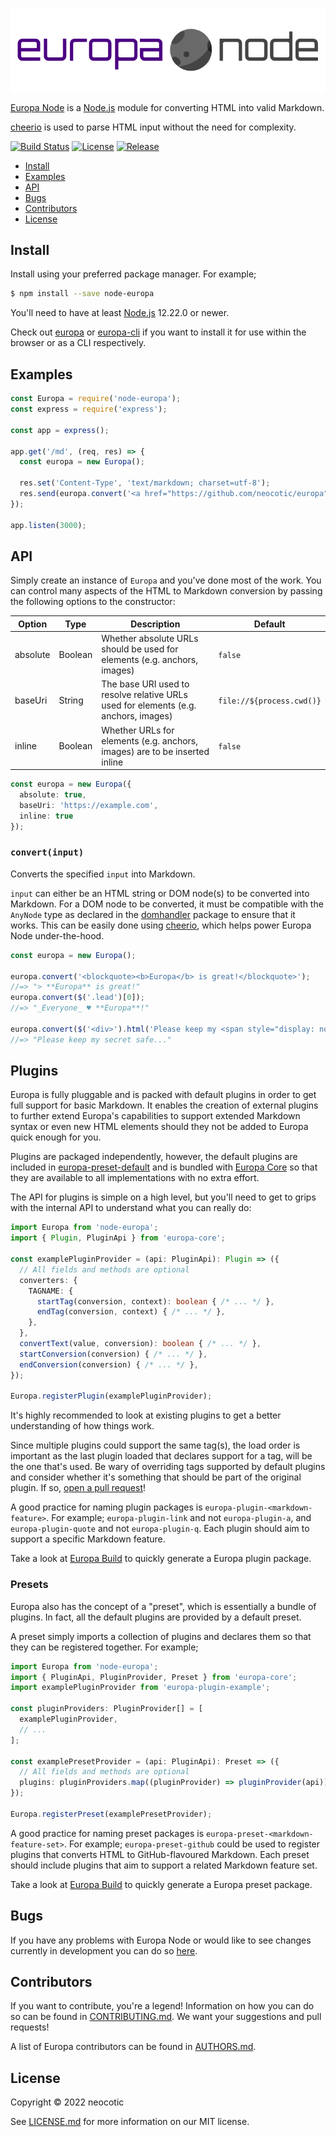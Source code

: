 ![Europa Node](https://raw.githubusercontent.com/neocotic/europa-branding/main/assets/banner/node-europa/node-europa-banner-754x200.png)

[Europa Node](https://github.com/neocotic/europa/tree/main/packages/node-europa) is a [Node.js](https://nodejs.org)
module for converting HTML into valid Markdown.

[cheerio](https://cheerio.js.org) is used to parse HTML input without the need for complexity. 

[![Build Status](https://img.shields.io/github/workflow/status/neocotic/europa/CI/main?style=flat-square)](https://github.com/neocotic/europa/actions/workflows/ci.yml)
[![License](https://img.shields.io/npm/l/node-europa.svg?style=flat-square)](https://github.com/neocotic/europa/raw/main/packages/node-europa/LICENSE.md)
[![Release](https://img.shields.io/npm/v/node-europa.svg?style=flat-square)](https://npmjs.com/package/node-europa)

* [Install](#install)
* [Examples](#examples)
* [API](#api)
* [Bugs](#bugs)
* [Contributors](#contributors)
* [License](#license)

## Install

Install using your preferred package manager. For example;

``` bash
$ npm install --save node-europa
```

You'll need to have at least [Node.js](https://nodejs.org) 12.22.0 or newer.

Check out [europa](https://github.com/neocotic/europa/tree/main/packages/europa) or
[europa-cli](https://github.com/neocotic/europa/tree/main/packages/europa-cli) if you want to install it for use within
the browser or as a CLI respectively.

## Examples

``` typescript
const Europa = require('node-europa');
const express = require('express');

const app = express();

app.get('/md', (req, res) => {
  const europa = new Europa();

  res.set('Content-Type', 'text/markdown; charset=utf-8');
  res.send(europa.convert('<a href="https://github.com/neocotic/europa">Europa</a>'));
});

app.listen(3000);
```

## API

Simply create an instance of `Europa` and you've done most of the work. You can control many aspects of the HTML to
Markdown conversion by passing the following options to the constructor:

| Option   | Type    | Description                                                                         | Default                   |
|----------|---------|-------------------------------------------------------------------------------------|---------------------------|
| absolute | Boolean | Whether absolute URLs should be used for elements (e.g. anchors, images)            | `false`                   |
| baseUri  | String  | The base URI used to resolve relative URLs used for elements (e.g. anchors, images) | `file://${process.cwd()}` |
| inline   | Boolean | Whether URLs for elements (e.g. anchors, images) are to be inserted inline          | `false`                   |

``` typescript
const europa = new Europa({
  absolute: true,
  baseUri: 'https://example.com',
  inline: true
});
```

### `convert(input)`

Converts the specified `input` into Markdown.

`input` can either be an HTML string or DOM node(s) to be converted into Markdown. For a DOM node to be converted, it
must be compatible with the `AnyNode` type as declared in the [domhandler](https://www.npmjs.com/package/domhandler)
package to ensure that it works. This can be easily done using [cheerio](https://cheerio.js.org), which helps power
Europa Node under-the-hood.

``` typescript
const europa = new Europa();

europa.convert('<blockquote><b>Europa</b> is great!</blockquote>');
//=> "> **Europa** is great!"
europa.convert($('.lead')[0]);
//=> "_Everyone_ ♥ **Europa**!"

europa.convert($('<div>').html('Please keep my <span style="display: none">treasure</span> secret safe...')[0]);
//=> "Please keep my secret safe..."
```

## Plugins

Europa is fully pluggable and is packed with default plugins in order to get full support for basic Markdown. It
enables the creation of external plugins to further extend Europa's capabilities to support extended Markdown syntax or
even new HTML elements should they not be added to Europa quick enough for you.

Plugins are packaged independently, however, the default plugins are included in
[europa-preset-default](https://github.com/neocotic/europa/tree/main/packages/europa-preset-default) and is bundled with
[Europa Core](https://github.com/neocotic/europa/tree/main/packages/europa-core) so that they are available to all
implementations with no extra effort.

The API for plugins is simple on a high level, but you'll need to get to grips with the internal API to understand what
you can really do:

``` typescript
import Europa from 'node-europa';
import { Plugin, PluginApi } from 'europa-core';

const examplePluginProvider = (api: PluginApi): Plugin => ({
  // All fields and methods are optional
  converters: {
    TAGNAME: {
      startTag(conversion, context): boolean { /* ... */ },
      endTag(conversion, context) { /* ... */ },
    },
  },
  convertText(value, conversion): boolean { /* ... */ },
  startConversion(conversion) { /* ... */ },
  endConversion(conversion) { /* ... */ },
});

Europa.registerPlugin(examplePluginProvider);
```

It's highly recommended to look at existing plugins to get a better understanding of how things work.

Since multiple plugins could support the same tag(s), the load order is important as the last plugin loaded that
declares support for a tag, will be the one that's used. Be wary of overriding tags supported by default plugins and
consider whether it's something that should be part of the original plugin. If so, [open a pull request](#contributors)!

A good practice for naming plugin packages is `europa-plugin-<markdown-feature>`. For example; `europa-plugin-link` and
not `europa-plugin-a`, and `europa-plugin-quote` and not `europa-plugin-q`. Each plugin should aim to support a specific
Markdown feature.

Take a look at [Europa Build](https://github.com/neocotic/europa/tree/main/packages/europa-build) to quickly generate a
Europa plugin package.

### Presets

Europa also has the concept of a "preset", which is essentially a bundle of plugins. In fact, all the default plugins
are provided by a default preset.

A preset simply imports a collection of plugins and declares them so that they can be registered together. For example;

``` typescript
import Europa from 'node-europa';
import { PluginApi, PluginProvider, Preset } from 'europa-core';
import examplePluginProvider from 'europa-plugin-example';

const pluginProviders: PluginProvider[] = [
  examplePluginProvider,
  // ...
];

const examplePresetProvider = (api: PluginApi): Preset => ({
  // All fields and methods are optional
  plugins: pluginProviders.map((pluginProvider) => pluginProvider(api)),
});

Europa.registerPreset(examplePresetProvider);
```

A good practice for naming preset packages is `europa-preset-<markdown-feature-set>`. For example;
`europa-preset-github` could be used to register plugins that converts HTML to GitHub-flavoured Markdown. Each preset
should include plugins that aim to support a related Markdown feature set.

Take a look at [Europa Build](https://github.com/neocotic/europa/tree/main/packages/europa-build) to quickly generate a
Europa preset package.

## Bugs

If you have any problems with Europa Node or would like to see changes currently in development you can do so
[here](https://github.com/neocotic/europa/issues).

## Contributors

If you want to contribute, you're a legend! Information on how you can do so can be found in
[CONTRIBUTING.md](https://github.com/neocotic/europa/blob/main/CONTRIBUTING.md). We want your suggestions and pull
requests!

A list of Europa contributors can be found in [AUTHORS.md](https://github.com/neocotic/europa/blob/main/AUTHORS.md).

## License

Copyright © 2022 neocotic

See [LICENSE.md](https://github.com/neocotic/europa/raw/main/packages/node-europa/LICENSE.md) for more information on
our MIT license.

